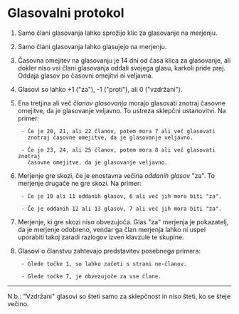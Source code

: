 Glasovalni protokol
===================

1. Samo člani glasovanja lahko sprožijo klic za glasovanje na merjenju.

2. Samo člani glasovanja lahko glasujejo na merjenju.

3. Časovna omejitev na glasovanju je 14 dni od časa klica za glasovanje, ali
dokler niso vsi člani glasovanja oddali svojega glasu, karkoli pride prej. Oddaja
glasov po časovni omejitvi ni veljavna.

4. Glasovi so lahko +1 ("za"), -1 ("proti"), ali 0 ("vzdržani").

5. Ena tretjina ali več *članov glasovanja* morajo glasovati znotraj časovne omejitve,
da je glasovanje veljavno. To ustreza sklepčni ustanovitvi. Na
primer:

        - Če je 20, 21, ali 22 članov, potem mora 7 ali več glasovati
          znotraj časovne omejitve, da je glasovanje veljavno.

        - Če je 23, 24, ali 25 članov, potem mora 8 ali več glasovati znotraj
          časovne omejitve, da je glasovanje veljavno.

6. Merjenje gre skozi, če je enostavna večina *oddanih glasov* "za".
To merjenje drugače ne gre skozi. Na primer:

        - Če je 10 ali 11 oddanih glasov, 6 ali več jih mora biti "za".

        - Če je oddanih 12 ali 13 glasov, 7 ali več jih mora biti "za".

7. Merjenje, ki gre skozi niso obvezujoča. Glas "za" merjenja je
pokazatelj, da je merjenje odobreno, vendar ga član merjenja lahko ni uspel
uporabiti takoj zaradi razlogov izven klavzule te skupine.

8. Glasovi o članstvu zahtevajo predstavitev posebnega primera:

        - Glede točke 1, so lahko začeti s strani ne-članov.

        - Glede točke 7, je obvezujoče za vse člane.

* * *

N.b.: "Vzdržani" glasovi so šteti samo za sklepčnost in niso šteti, ko
se šteje večino.

